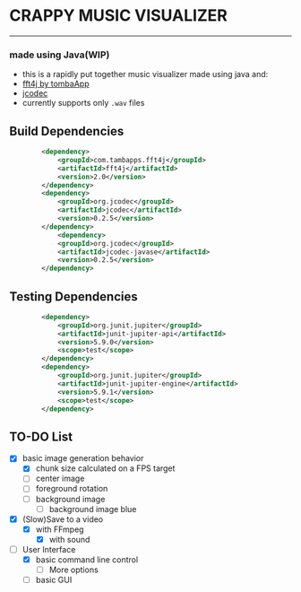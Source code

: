 # CRAPPY MUSIC VISUALIZER
<hr>

### made using Java(WIP)

- this is a rapidly put together music visualizer made using java and:
- [fft4j by tombaApp](https://github.com/tambapps/fourier-transform-library)
- [jcodec](https://github.com/jcodec/jcodec)
- currently supports only `.wav` files 
## Build Dependencies
```xml
        <dependency>
            <groupId>com.tambapps.fft4j</groupId>
            <artifactId>fft4j</artifactId>
            <version>2.0</version>
        </dependency>
        <dependency>
            <groupId>org.jcodec</groupId>
            <artifactId>jcodec</artifactId>
            <version>0.2.5</version>
        </dependency>
            <dependency>
            <groupId>org.jcodec</groupId>
            <artifactId>jcodec-javase</artifactId>
            <version>0.2.5</version>
        </dependency>
```
## Testing Dependencies
```xml
        <dependency>
            <groupId>org.junit.jupiter</groupId>
            <artifactId>junit-jupiter-api</artifactId>
            <version>5.9.0</version>
            <scope>test</scope>
        </dependency>
        <dependency>
            <groupId>org.junit.jupiter</groupId>
            <artifactId>junit-jupiter-engine</artifactId>
            <version>5.9.1</version>
            <scope>test</scope>
        </dependency>
```
## TO-DO List
- [x] basic image generation behavior
    - [x] chunk size calculated on a FPS target
    - [ ] center image
    - [ ] foreground rotation
    - [ ] background image
        - [ ] background image blue
- [x] (Slow)Save to a video
  - [x] with FFmpeg
    - [x] with sound
- [ ] User Interface
  - [x] basic command line control
    - [ ] More options
  - [ ] basic GUI